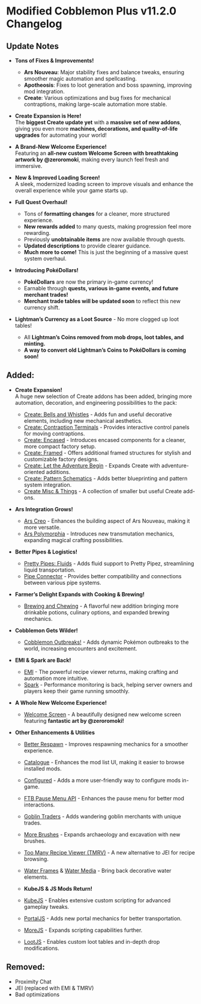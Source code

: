 # Modified Cobblemon Plus v11.2.0 Changelog

## Update Notes

- **Tons of Fixes & Improvements!**  
  - **Ars Nouveau**: Major stability fixes and balance tweaks, ensuring smoother magic automation and spellcasting.  
  - **Apotheosis**: Fixes to loot generation and boss spawning, improving mod integration.  
  - **Create**: Various optimizations and bug fixes for mechanical contraptions, making large-scale automation more stable.  

- **Create Expansion is Here!**  
  The **biggest Create update yet** with a **massive set of new addons**, giving you even more **machines, decorations, and quality-of-life upgrades** for automating your world!  

- **A Brand-New Welcome Experience!**  
  Featuring an **all-new custom Welcome Screen with breathtaking artwork by @zeroromoki**, making every launch feel fresh and immersive.  

- **New & Improved Loading Screen!**  
  A sleek, modernized loading screen to improve visuals and enhance the overall experience while your game starts up.

- **Full Quest Overhaul!**  
  - Tons of **formatting changes** for a cleaner, more structured experience.  
  - **New rewards added** to many quests, making progression feel more rewarding.  
  - Previously **unobtainable items** are now available through quests.  
  - **Updated descriptions** to provide clearer guidance.  
  - **Much more to come!** This is just the beginning of a massive quest system overhaul.
 
- **Introducing PokéDollars!**  
  - **PokéDollars** are now the primary in-game currency!  
  - Earnable through **quests, various in-game events, and future merchant trades!**  
  - **Merchant trade tables will be updated soon** to reflect this new currency shift.

- **Lightman’s Currency as a Loot Source**  - No more clogged up loot tables!
  - All **Lightman’s Coins removed from mob drops, loot tables, and minting.**  
  - **A way to convert old Lightman’s Coins to PokéDollars is coming soon!**  



## Added:

- **Create Expansion!**  
  A huge new selection of Create addons has been added, bringing more automation, decoration, and engineering possibilities to the pack:  
  - [Create: Bells and Whistles](https://www.curseforge.com/minecraft/mc-mods/create-bells-and-whistles) - Adds fun and useful decorative elements, including new mechanical aesthetics.  
  - [Create: Contraption Terminals](https://www.curseforge.com/minecraft/mc-mods/create-contraption-terminals) - Provides interactive control panels for moving contraptions.  
  - [Create: Encased](https://www.curseforge.com/minecraft/mc-mods/create-encased) - Introduces encased components for a cleaner, more compact factory setup.  
  - [Create: Framed](https://www.curseforge.com/minecraft/mc-mods/create-framed) - Offers additional framed structures for stylish and customizable factory designs.  
  - [Create: Let the Adventure Begin](https://www.curseforge.com/minecraft/mc-mods/create-let-the-adventure-begin) - Expands Create with adventure-oriented additions.  
  - [Create: Pattern Schematics](https://www.curseforge.com/minecraft/mc-mods/create-pattern-schematics) - Adds better blueprinting and pattern system integration.  
  - [Create Misc & Things](https://www.curseforge.com/minecraft/mc-mods/create-misc-and-things) - A collection of smaller but useful Create add-ons.

- **Ars Integration Grows!**  
  - [Ars Creo](https://www.curseforge.com/minecraft/mc-mods/ars-creo) - Enhances the building aspect of Ars Nouveau, making it more versatile.  
  - [Ars Polymorphia](https://www.curseforge.com/minecraft/mc-mods/ars-polymorphia) - Introduces new transmutation mechanics, expanding magical crafting possibilities.

- **Better Pipes & Logistics!**  
  - [Pretty Pipes: Fluids](https://www.curseforge.com/minecraft/mc-mods/pretty-pipes-fluids) - Adds fluid support to Pretty Pipez, streamlining liquid transportation.  
  - [Pipe Connector](https://www.curseforge.com/minecraft/mc-mods/pipe-connector) - Provides better compatibility and connections between various pipe systems.

- **Farmer’s Delight Expands with Cooking & Brewing!**  
  - [Brewing and Chewing](https://www.curseforge.com/minecraft/mc-mods/brewing-and-chewing) - A flavorful new addition bringing more drinkable potions, culinary options, and expanded brewing mechanics.

- **Cobblemon Gets Wilder!**  
  - [Cobblemon Outbreaks!](https://www.curseforge.com/minecraft/mc-mods/cobblemon-outbreaks) - Adds dynamic Pokémon outbreaks to the world, increasing encounters and excitement.

- **EMI & Spark are Back!**  
  - [EMI](https://www.curseforge.com/minecraft/mc-mods/emi) - The powerful recipe viewer returns, making crafting and automation more intuitive.  
  - [Spark](https://www.curseforge.com/minecraft/mc-mods/spark) - Performance monitoring is back, helping server owners and players keep their game running smoothly.

- **A Whole New Welcome Experience!**  
  - [Welcome Screen](https://www.curseforge.com/minecraft/mc-mods/welcome-screen) - A beautifully designed new welcome screen featuring **fantastic art by @zeroromoki!**

- **Other Enhancements & Utilities**  
  - [Better Respawn](https://www.curseforge.com/minecraft/mc-mods/better-respawn) - Improves respawning mechanics for a smoother experience.  
  - [Catalogue](https://www.curseforge.com/minecraft/mc-mods/catalogue) - Enhances the mod list UI, making it easier to browse installed mods.  
  - [Configured](https://www.curseforge.com/minecraft/mc-mods/configured) - Adds a more user-friendly way to configure mods in-game.  
  - [FTB Pause Menu API](https://www.curseforge.com/minecraft/mc-mods/ftb-pause-menu-api) - Enhances the pause menu for better mod interactions.  
  - [Goblin Traders](https://www.curseforge.com/minecraft/mc-mods/goblin-traders) - Adds wandering goblin merchants with unique trades.  
  - [More Brushes](https://www.curseforge.com/minecraft/mc-mods/more-brushes) - Expands archaeology and excavation with new brushes.  
  - [Too Many Recipe Viewer (TMRV)](https://www.curseforge.com/minecraft/mc-mods/too-many-recipe-viewer) - A new alternative to JEI for recipe browsing.  
  - [Water Frames](https://www.curseforge.com/minecraft/mc-mods/water-frames) & [Water Media](https://www.curseforge.com/minecraft/mc-mods/water-media) - Bring back decorative water elements.
 
  - **KubeJS & JS Mods Return!**  
  - [KubeJS](https://www.curseforge.com/minecraft/mc-mods/kubejs) - Enables extensive custom scripting for advanced gameplay tweaks.  
  - [PortalJS](https://www.curseforge.com/minecraft/mc-mods/portaljs) - Adds new portal mechanics for better transportation.  
  - [MoreJS](https://www.curseforge.com/minecraft/mc-mods/morejs) - Expands scripting capabilities further.  
  - [LootJS](https://www.curseforge.com/minecraft/mc-mods/lootjs) - Enables custom loot tables and in-depth drop modifications.



## Removed:

- Proximity Chat  
- JEI (replaced with EMI & TMRV)  
- Bad optimizations  
